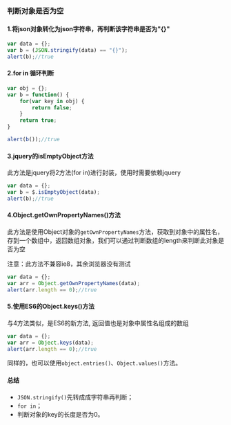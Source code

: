 ### 判断对象是否为空

#### 1.将json对象转化为json字符串，再判断该字符串是否为"{}"

```javascript
var data = {};
var b = (JSON.stringify(data) == "{}");
alert(b);//true
```

#### 2.for in 循环判断

```javascript
var obj = {};
var b = function() {
    for(var key in obj) {
        return false;
    }
    return true;
}

alert(b());//true
```

#### 3.jquery的isEmptyObject方法

此方法是jquery将2方法(for in)进行封装，使用时需要依赖jquery

```javascript
var data = {};
var b = $.isEmptyObject(data);
alert(b);//true
```

#### 4.Object.getOwnPropertyNames()方法

此方法是使用Object对象的`getOwnPropertyNames`方法，获取到对象中的属性名，存到一个数组中，返回数组对象，我们可以通过判断数组的length来判断此对象是否为空

注意：此方法不兼容ie8，其余浏览器没有测试

```javascript
var data = {};
var arr = Object.getOwnPropertyNames(data);
alert(arr.length == 0);//true
```

#### 5.使用ES6的Object.keys()方法

与4方法类似，是ES6的新方法, 返回值也是对象中属性名组成的数组

```javascript
var data = {};
var arr = Object.keys(data);
alert(arr.length == 0);//true 
```

同样的，也可以使用`object.entries()`、`Object.values()`方法。

#### 总结

- `JSON.stringify()`先转成成字符串再判断；
- `for in`；
- 判断对象的key的长度是否为0。

